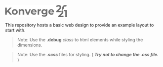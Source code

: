 <img src="https://github.com/HarshvardhanThosar/Konverge2021/blob/main/assets/gfx/Konverge2021.svg" alt="Konverge 2021" width="200px">

This repository hosts a basic web design to provide an example layout to start with.

> Note: Use the __.debug__ _class_ to html elements while styling the dimensions.

> Note: Use the ___.scss___ files for styling. ( ___Try not to change the .css file.___ )
